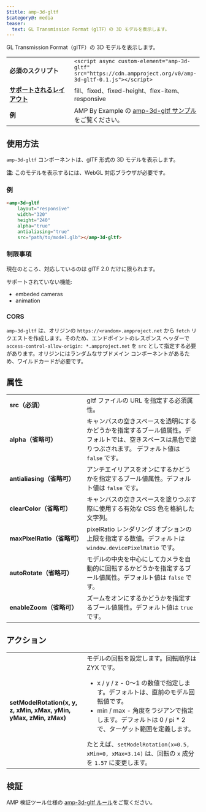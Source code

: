 ```yaml
---
$title: amp-3d-gltf
$category@: media
teaser:
  text: GL Transmission Format（glTF）の 3D モデルを表示します。
---
```


<!--
Copyright 2018 The AMP HTML Authors. All Rights Reserved.

Licensed under the Apache License, Version 2.0 (the "License");
you may not use this file except in compliance with the License.
You may obtain a copy of the License at

      http://www.apache.org/licenses/LICENSE-2.0

Unless required by applicable law or agreed to in writing, software
distributed under the License is distributed on an "AS-IS" BASIS,
WITHOUT WARRANTIES OR CONDITIONS OF ANY KIND, either express or implied.
See the License for the specific language governing permissions and
limitations under the License.
-->



GL Transmission Format（glTF）の 3D モデルを表示します。

<table>
  <tr>
    <td width="40%"><strong>必須のスクリプト</strong></td>
    <td><code>&lt;script async custom-element="amp-3d-gltf" src="https://cdn.ampproject.org/v0/amp-3d-gltf-0.1.js"&gt;&lt;/script&gt;</code></td>
  </tr>
  <tr>
    <td class="col-fourty"><strong><a href="../../../documentation/guides-and-tutorials/develop/style_and_layout/control_layout.md">サポートされるレイアウト</a></strong></td>
    <td>fill、fixed、fixed-height、flex-item、responsive</td>
  </tr>
  <tr>
    <td><strong>例</strong></td>
    <td>AMP By Example の <a href="https://ampbyexample.com/components/amp-3d-gltf/">amp-3d-gltf サンプル</a>をご覧ください。</td>
  </tr>
</table>

## 使用方法 <a name="usage"></a>

`amp-3d-gltf` コンポーネントは、glTF 形式の 3D モデルを表示します。

**注**: このモデルを表示するには、WebGL 対応ブラウザが必要です。

### 例 <a name="example"></a>

```html
<amp-3d-gltf
    layout="responsive"
    width="320"
    height="240"
    alpha="true"
    antialiasing="true"
    src="path/to/model.glb"></amp-3d-gltf>
```

### 制限事項 <a name="limitations"></a>

現在のところ、対応しているのは glTF 2.0 だけに限られます。

サポートされていない機能:

- embeded cameras
- animation

### CORS <a name="cors"></a>

`amp-3d-gltf` は、オリジンの `https://<random>.ampproject.net` から `fetch` リクエストを作成します。そのため、エンドポイントのレスポンス ヘッダーで `access-control-allow-origin: *.ampproject.net` を `src` として指定する必要があります。オリジンにはランダムなサブドメイン コンポーネントがあるため、ワイルドカードが必要です。

## 属性 <a name="attributes"></a>

<table>
  <tr>
    <td width="40%"><strong>src（必須）</strong></td>
    <td>gltf ファイルの URL を指定する必須属性。</td>
  </tr>
  <tr>
    <td width="40%"><strong>alpha（省略可）</strong></td>
    <td>キャンバスの空きスペースを透明にするかどうかを指定するブール値属性。デフォルトでは、空きスペースは黒色で塗りつぶされます。
        デフォルト値は <code>false</code> です。</td>
    </tr>
    <tr>
      <td width="40%"><strong>antialiasing（省略可）</strong></td>
      <td>アンチエイリアスをオンにするかどうかを指定するブール値属性。デフォルト値は <code>false</code> です。</td>
    </tr>
    <tr>
      <td width="40%"><strong>clearColor（省略可）</strong></td>
      <td>キャンバスの空きスペースを塗りつぶす際に使用する有効な CSS 色を格納した文字列。</td>
    </tr>
    <tr>
      <td width="40%"><strong>maxPixelRatio（省略可）</strong></td>
      <td>pixelRatio レンダリング オプションの上限を指定する数値。デフォルトは <code>window.devicePixelRatio</code> です。</td>
    </tr>
    <tr>
      <td width="40%"><strong>autoRotate（省略可）</strong></td>
      <td>モデルの中央を中心にしてカメラを自動的に回転するかどうかを指定するブール値属性。デフォルト値は <code>false</code> です。</td>
    </tr>
    <tr>
      <td width="40%"><strong>enableZoom（省略可）</strong></td>
      <td>ズームをオンにするかどうかを指定するブール値属性。デフォルト値は <code>true</code> です。</td>
    </tr>
  </table>

## アクション <a name="actions"></a>

<table>
  <tr>
    <td width="40%"><strong>setModelRotation(x, y, z, xMin, xMax, yMin, yMax, zMin, zMax)</strong></td>
    <td>モデルの回転を設定します。回転順序は ZYX です。
      <ul>
        <li>x / y / z - 0～1 の数値で指定します。デフォルトは、直前のモデル回転値です。</li>
        <li>min / max - 角度をラジアンで指定します。デフォルトは 0 / pi * 2 で、ターゲット範囲を定義します。</li>
      </ul>
      たとえば、<code>setModelRotation(x=0.5, xMin=0, xMax=3.14)</code> は、回転の <code>x</code> 成分を <code>1.57</code> に変更します。</td>
    </tr>
  </table>

## 検証 <a name="validation"></a>

AMP 検証ツール仕様の [amp-3d-gltf ルール](https://github.com/ampproject/amphtml/blob/master/extensions/amp-3d-gltf/validator-amp-3d-gltf.protoascii)をご覧ください。

